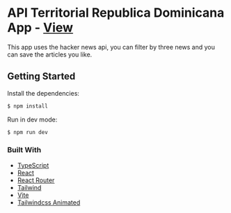 # API Territorial Republica Dominicana App - [View](https://brilliant-gnome-441bb7.netlify.app/)
This app uses the hacker news api, you can filter by three news and you can save the articles you like.
## Getting Started
Install the dependencies:
```sh
$ npm install
```
Run in dev mode:
```sh
$ npm run dev
```
### Built With
- [TypeScript](https://www.typescriptlang.org/)
- [React](https://react.dev/)
- [React Router](https://reactrouter.com/en/main)
- [Tailwind](https://tailwindcss.com/)
- [Vite](https://vitejs.dev)
- [Tailwindcss Animated](https://www.tailwindcss-animated.com/)
